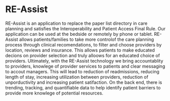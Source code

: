 # RE-Assist
  RE-Assist is an application to replace the paper list directory in care planning and satisfies the Interoperability and Patient Access Final Rule. Our application can be used at the bedside or remotely by phone or tablet. RE-Assist allows patients/families to take more controlof the care planning process through clinical recomendations, to filter and choose providers by location, reviews and insurance. This allows patients to make educated decions on provider selection and truly alloows for an educated choice of providers. Ultimately, with the RE-Assist technology we bring accountablity to providers, knowlege of provider services to patients and clear messaging to accout managers. This will lead to reduction of readmissions, reducing length of stay, increasing utilization between providers, reduction of unporductivity and increasing patient satifaction. On the back end, there is trending, tracking, and quantifiable data to help identify patient barriers to provide more knowlege of potential resources.     
